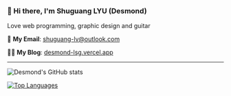 
<!--
**shuguang-lv/shuguang-lv** is a ✨ _special_ ✨ repository because its `README.md` (this file) appears on your GitHub profile.

Here are some ideas to get you started:

- 🔭 I’m currently working on ...
- 🌱 I’m currently learning ...
- 👯 I’m looking to collaborate on ...
- 🤔 I’m looking for help with ...
- 💬 Ask me about ...
- 📫 How to reach me: ...
- 😄 Pronouns: ...
- ⚡ Fun fact: ...
-->

### 👋 Hi there, I'm Shuguang LYU (Desmond)

Love web programming, graphic design and guitar

:email: **My Email**: [shuguang-lv@outlook.com](mailto://shuguang-lv@outlook.com)

:man_technologist: **My Blog**: [desmond-lsg.vercel.app](https://desmond-lsg.vercel.app/)

---

![Desmond's GitHub stats](https://github-readme-stats.vercel.app/api?username=shuguang-lv&count_private=true&show_icons=true&theme=dark)

[![Top Languages](https://github-readme-stats.vercel.app/api/top-langs/?username=shuguang-lv&layout=compact&theme=dark)](https://github.com/shuguang-lv/github-readme-stats)
